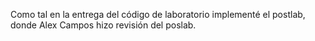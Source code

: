 Como tal en la entrega del código de laboratorio implementé el postlab, donde Alex Campos hizo revisión del poslab.
